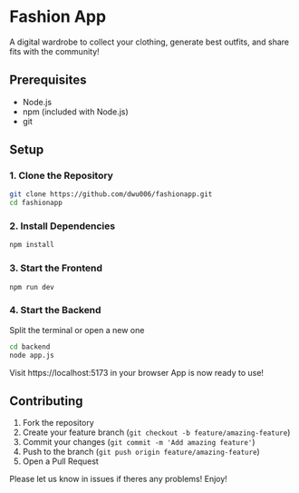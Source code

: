 # Fashion App
A digital wardrobe to collect your clothing, generate best outfits, and share fits with the community!

## Prerequisites
- Node.js 
- npm (included with Node.js)
- git

## Setup
### 1. Clone the Repository
```bash
git clone https://github.com/dwu006/fashionapp.git  
cd fashionapp
```

### 2. Install Dependencies
```bash
npm install  
```

### 3. Start the Frontend
```bash 
npm run dev  
```


### 4. Start the Backend
Split the terminal or open a new one
```bash
cd backend
node app.js
```
Visit https://localhost:5173 in your browser
App is now ready to use!


## Contributing

1. Fork the repository
2. Create your feature branch (`git checkout -b feature/amazing-feature`)
3. Commit your changes (`git commit -m 'Add amazing feature'`)
4. Push to the branch (`git push origin feature/amazing-feature`)
5. Open a Pull Request
   
Please let us know in issues if theres any problems!
Enjoy!
